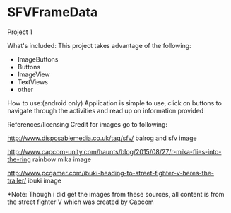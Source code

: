 # SFVFrameData
Project 1


What's included:
This project takes advantage of the following:
  - ImageButtons
  - Buttons
  - ImageView
  - TextViews
  - other

How to use:(android only)
Application is simple to use, click on buttons to navigate through the activities and read up on information provided






References/licensing
Credit for images go to following:


http://www.disposablemedia.co.uk/tag/sfv/
balrog and sfv image


http://www.capcom-unity.com/haunts/blog/2015/08/27/r-mika-flies-into-the-ring
rainbow mika image

http://www.pcgamer.com/ibuki-heading-to-street-fighter-v-heres-the-trailer/
ibuki image

*Note: Though i did get the images from these sources, all content is from the street fighter V which was created by Capcom
